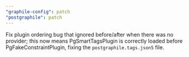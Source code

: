 ```yaml
---
"graphile-config": patch
"postgraphile": patch
---
```


Fix plugin ordering bug that ignored before/after when there was no provider;
this now means PgSmartTagsPlugin is correctly loaded before
PgFakeConstraintPlugin, fixing the `postgraphile.tags.json5` file.
